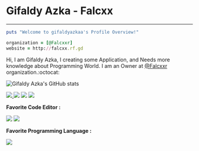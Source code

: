 # Gifaldy Azka - Falcxx
----------
``` ruby
puts "Welcome to gifaldyazkaa's Profile Overview!"

organization = [@Falcxxr]
website = http://falcxx.rf.gd
```
Hi, I am Gifaldy Azka, I creating some Application, and Needs more knowledge about Programming World.
I am an Owner at <a href="https://github.com/Falcxxr">@Falcxxr</a> organization.:octocat:

![Gifaldy Azka's GitHub stats](https://github-readme-stats.vercel.app/api?username=gifaldyazkaa&show_icons=true&theme=radical)

<p>
<a href="https://github.com/gifaldyazkaa?tab=followers"><img src="https://img.shields.io/badge/Followers-3-blue?style=for-the-badge&logo=GitHub" />
<a href="https://twitter.com/Falcxxr"><img src="https://img.shields.io/badge/Twitter-10-lightgrey?style=for-the-badge&logo=twitter" /></a>
<a href="https://instagram.com/falcxxr"><img src="https://img.shields.io/badge/Instagram-16-orange?style=for-the-badge&logo=instagram" /></a>
<a href="http://falcxx.rf.gd"><img src="https://img.shields.io/badge/Website-falcxx.rf.gd-yellow?style=for-the-badge&logo=website" /></a>
</p>

**Favorite Code Editor :**
<p>
<a href="https://code.visualstudio.com"><img src="https://img.shields.io/badge/Code%20Editor-Visual%20Studio%20Code-blue?style=for-the-badge&logo=visual-studio-code" /></a>
<a href="https://www.sublimetext.com"><img src="https://img.shields.io/badge/Code%20Editor-Sublime%20Text%203-orange?style=for-the-badge&logo=sublime-text" /></a>
</p>

**Favorite Programming Language :**
<p>
<a href="ruby-lang.org"><img src="https://img.shields.io/badge/Favorite-Ruby-red?style=for-the-badge&logo=Ruby" /></a>
</p>


